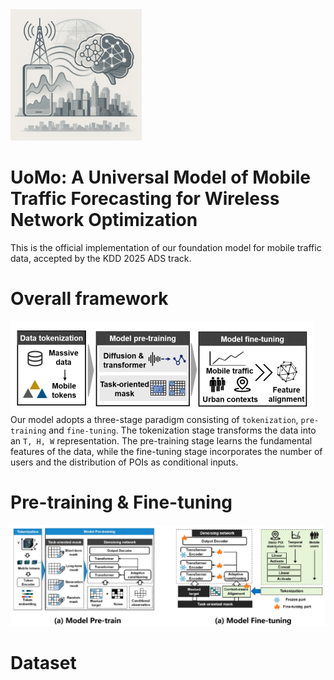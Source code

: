 <img src="./images/label.png" width="210px">

# UoMo: A Universal Model of Mobile Traffic Forecasting for Wireless Network Optimization
This is the official implementation of our foundation model for mobile traffic data, accepted by the KDD 2025 ADS track.


# Overall framework

<img src="./images/framework.png">
Our model adopts a three-stage paradigm consisting of <code>tokenization</code>,  <code>pre-training</code> and <code>fine-tuning</code>. The tokenization stage transforms the data into an <code>T, H, W</code> representation. The pre-training stage learns the fundamental features of the data, while the fine-tuning stage incorporates the number of users and the distribution of POIs as conditional inputs.


# Pre-training & Fine-tuning

<img src="./images/workflow.png">

# Dataset
